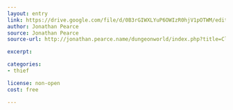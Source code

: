 ```yaml
---
layout: entry
link: https://drive.google.com/file/d/0B3rGIWXLYuP6OWIzR0hjV1pOTWM/edit
author: Jonathan Pearce
source: Jonathan Pearce
source-url: http://jonathan.pearce.name/dungeonworld/index.php?title=Classes

excerpt:

categories:
- thief

license: non-open
cost: free

---
```

